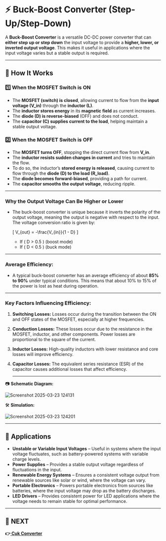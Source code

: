 # ⚡ Buck-Boost Converter (Step-Up/Step-Down)  

A **Buck-Boost Converter** is a versatile DC-DC power converter that can **either step up or step down** the input voltage to provide a **higher, lower, or inverted output voltage**. This makes it useful in applications where the input voltage varies but a stable output is required.

---

## 🔹 How It Works  

### **1️⃣ When the MOSFET Switch is ON**  
- The **MOSFET (switch) is closed**, allowing current to flow from the **input voltage (V_in)** through the **inductor (L)**.  
- The **inductor stores energy** in its **magnetic field** as current increases.  
- The **diode (D) is reverse-biased** (OFF) and does not conduct.  
- The **capacitor (C) supplies current to the load**, helping maintain a stable output voltage.  

### **2️⃣ When the MOSFET Switch is OFF**  
- The **MOSFET turns OFF**, stopping the direct current flow from **V_in**.  
- The **inductor resists sudden changes in current** and tries to maintain the flow.  
- To do so, the inductor’s **stored energy is released**, causing current to flow through the **diode (D) to the load (R_load)**.  
- The **diode becomes forward-biased**, providing a path for current.  
- The **capacitor smooths the output voltage**, reducing ripple.  

---

### **Why the Output Voltage Can Be Higher or Lower**
- The buck-boost converter is unique because it inverts the polarity of the output voltage, meaning the output is negative with respect to the input. The voltage conversion ratio is given by:

  \[
  V_{out} = -\frac{V_{in}}{1 - D}
  \]

  - If \( D > 0.5 \) (boost mode)  
  - If \( D < 0.5 \) (buck mode)  

---


### **Average Efficiency:**
- A typical buck-boost converter has an average efficiency of about **85% to 90%** under typical conditions. This means that about 10% to 15% of the power is lost as heat during operation.

---

### **Key Factors Influencing Efficiency:**
1. **Switching Losses:**  Losses occur during the transition between the ON and OFF states of the MOSFET, especially at higher frequencies.
2. **Conduction Losses:**  These losses occur due to the resistance in the MOSFET, inductor, and other components. Power losses are proportional to the square of the current.
3. **Inductor Losses:**   High-quality inductors with lower resistance and core losses will improve efficiency.
4. **Capacitor Losses:**   The equivalent series resistance (ESR) of the capacitor causes additional losses that affect efficiency.


   
   ---
📷 **Schematic Diagram:**  

![Screenshot 2025-03-23 124131](https://github.com/user-attachments/assets/b0fa9b0f-0c1f-47c4-87c2-2ea702e0d4cc)

🛠 **Simulation:**  

![Screenshot 2025-03-23 124201](https://github.com/user-attachments/assets/18f04f54-4f93-45b5-a0ab-853a9eb68884)

---

## 📌 Applications  
- **Unstable or Variable Input Voltages** – Useful in systems where the input voltage fluctuates, such as battery-powered systems with variable charge levels.  
- **Power Supplies** – Provides a stable output voltage regardless of fluctuations in the input.  
- **Renewable Energy Systems** – Ensures a consistent voltage output from renewable sources like solar or wind, where the voltage can vary.  
- **Portable Electronics** – Powers portable electronics from sources like batteries, where the input voltage may drop as the battery discharges.  
- **LED Drivers** – Provides consistent power for LED applications where the voltage needs to remain stable for optimal performance.

---

## 🔹 NEXT  
**👉[ Cuk Converter ](../Cuk_Converter)**
